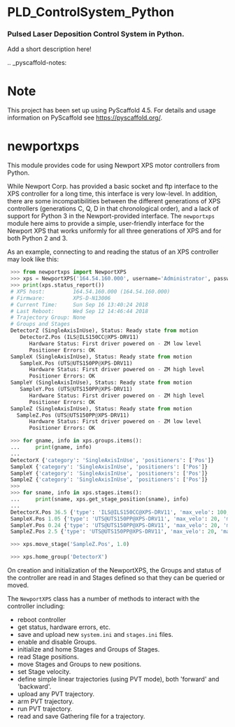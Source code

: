 # PLD_ControlSystem_Python
### Pulsed Laser Deposition Control System in Python.

Add a short description here!





.. _pyscaffold-notes:

Note
====

This project has been set up using PyScaffold 4.5. For details and usage
information on PyScaffold see https://pyscaffold.org/.

# newportxps

This module provides code for using Newport XPS motor controllers from Python.

While Newport Corp. has provided a basic socket and ftp interface to the XPS
controller for a long time, this interface is very low-level. In addition,
there are some incompatibilities between the different generations of XPS
controllers (generations C, Q, D in that chronological order), and a lack of
support for Python 3 in the Newport-provided interface.  The `newportxps`
module here aims to provide a simple, user-friendly interface for the Newport
XPS that works uniformly for all three generations of XPS and for both Python
2 and 3.

As an example, connecting to and reading the status of an XPS controller may
look like this:

```python
 >>> from newportxps import NewportXPS
 >>> xps = NewportXPS('164.54.160.000', username='Administrator', password='Please.Let.Me.In')
 >>> print(xps.status_report())
 # XPS host:         164.54.160.000 (164.54.160.000)
 # Firmware:         XPS-D-N13006
 # Current Time:     Sun Sep 16 13:40:24 2018
 # Last Reboot:      Wed Sep 12 14:46:44 2018
 # Trajectory Group: None
 # Groups and Stages
 DetectorZ (SingleAxisInUse), Status: Ready state from motion
    DetectorZ.Pos (ILS@ILS150CC@XPS-DRV11)
       Hardware Status: First driver powered on - ZM low level
       Positioner Errors: OK
 SampleX (SingleAxisInUse), Status: Ready state from motion
    SampleX.Pos (UTS@UTS150PP@XPS-DRV11)
       Hardware Status: First driver powered on - ZM high level
       Positioner Errors: OK
 SampleY (SingleAxisInUse), Status: Ready state from motion
    SampleY.Pos (UTS@UTS150PP@XPS-DRV11)
       Hardware Status: First driver powered on - ZM high level
       Positioner Errors: OK
 SampleZ (SingleAxisInUse), Status: Ready state from motion
   SampleZ.Pos (UTS@UTS150PP@XPS-DRV11)
       Hardware Status: First driver powered on - ZM low level
       Positioner Errors: OK

 >>> for gname, info in xps.groups.items():
 ...     print(gname, info)
 ...
 DetectorX {'category': 'SingleAxisInUse', 'positioners': ['Pos']}
 SampleX {'category': 'SingleAxisInUse', 'positioners': ['Pos']}
 SampleY {'category': 'SingleAxisInUse', 'positioners': ['Pos']}
 SampleZ {'category': 'SingleAxisInUse', 'positioners': ['Pos']}
 >>>
 >>> for sname, info in xps.stages.items():
 ...     print(sname, xps.get_stage_position(sname), info)
 ...
 DetectorX.Pos 36.5 {'type': 'ILS@ILS150CC@XPS-DRV11', 'max_velo': 100, 'max_accel': 400, 'low_limit': -74, 'high_limit': 74}
 SampleX.Pos 1.05 {'type': 'UTS@UTS150PP@XPS-DRV11', 'max_velo': 20, 'max_accel': 80, 'low_limit': -74, 'high_limit': 74}
 SampleY.Pos 0.24 {'type': 'UTS@UTS150PP@XPS-DRV11', 'max_velo': 20, 'max_accel': 80, 'low_limit': -74, 'high_limit': 74}
 SampleZ.Pos 2.5 {'type': 'UTS@UTS150PP@XPS-DRV11', 'max_velo': 20, 'max_accel': 80, 'low_limit': -74, 'high_limit': 74}

 >>> xps.move_stage('SampleZ.Pos', 1.0)

 >>> xps.home_group('DetectorX')


```

On creation and initialization of the NewportXPS, the Groups and status of the
controller are read in and Stages defined so that they can be queried or
moved.


The `NewportXPS` class has a number of methods to interact with the controller including:

   * reboot controller
   * get status, hardware errors, etc.
   * save and upload new `system.ini` and `stages.ini` files.
   * enable and disable Groups.
   * initialize and home Stages and Groups of Stages.
   * read Stage positions.
   * move Stages and Groups to new positions.
   * set Stage velocity.
   * define simple linear trajectories (using PVT mode), both 'forward' and 'backward'.
   * upload any PVT trajectory.
   * arm PVT trajectory.
   * run PVT trajectory.
   * read and save Gathering file for a trajectory.
